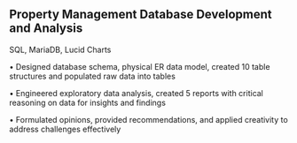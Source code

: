 ## Property Management Database Development and Analysis 

SQL, MariaDB, Lucid Charts
                                                                          
•	Designed database schema, physical ER data model, created 10 table structures and populated raw data into tables

•	Engineered exploratory data analysis, created 5 reports with critical reasoning on data for insights and findings 

•	Formulated opinions, provided recommendations, and applied creativity to address challenges effectively

